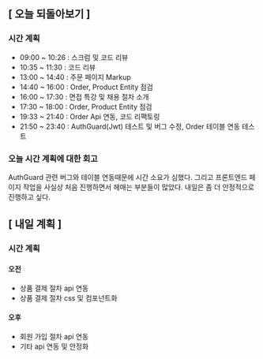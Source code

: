 ## [ 오늘 되돌아보기 ]

### 시간 계획

- 09:00 ~ 10:26 : 스크럼 및 코드 리뷰
- 10:35 ~ 11:30 : 코드 리뷰
- 13:00 ~ 14:40 : 주문 페이지 Markup
- 14:40 ~ 16:00 : Order, Product Entity 점검
- 16:00 ~ 17:30 : 면접 특강 및 채용 절차 소개
- 17:30 ~ 18:00 : Order, Product Entity 점검
- 19:33 ~ 21:40 : Order Api 연동, 코드 리팩토링
- 21:50 ~ 23:40 : AuthGuard(Jwt) 테스트 및 버그 수정, Order 테이블 연동 테스트

### 오늘 시간 계획에 대한 회고

AuthGuard 관련 버그와 테이블 연동때문에 시간 소요가 심했다. 그리고 프론트엔드 페이지 작업을
사실상 처음 진행하면서 헤매는 부분들이 많았다. 내일은 좀 더 안정적으로 진행하고 싶다.

## [ 내일 계획 ]

### 시간 계획

#### 오전

- 상품 결제 절차 api 연동
- 상품 결제 절차 css 및 컴포넌트화

#### 오후

- 회원 가입 절차 api 연동
- 기타 api 연동 및 안정화
